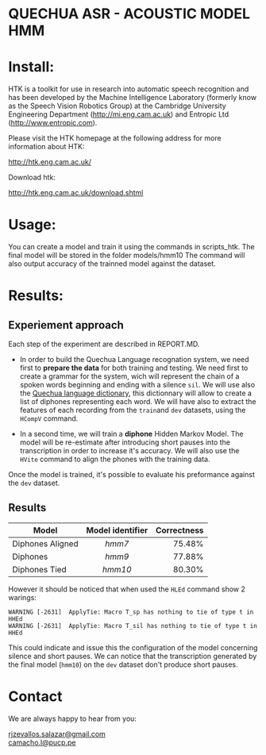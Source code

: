 # QUECHUA ASR - ACOUSTIC MODEL HMM

# Install:

HTK is a toolkit for use in research into automatic speech recognition
and has been developed by the Machine Intelligence Laboratory
(formerly know as the Speech Vision Robotics Group) at the
Cambridge University Engineering Department (http://mi.eng.cam.ac.uk) 
and Entropic Ltd (http://www.entropic.com).

Please visit the HTK homepage at the following address for more
information about HTK:

http://htk.eng.cam.ac.uk/

Download htk:

http://htk.eng.cam.ac.uk/download.shtml


# Usage:

You can create a model and train it using the commands in scripts_htk. The final model will be stored in the folder models/hmm10 The command will also output accuracy of the trainned model against the dataset.

# Results:

## Experiement approach

Each step of the experiment are described  in REPORT.MD.

* In order to build the Quechua Language recognation system, we need first to **prepare the data** for both training and testing. We need first to create a grammar for the system, wich will represent the chain of a spoken words beginning and ending with a silence `sil`. We will use also the [Quechua language dictionary](https://siminchikkunarayku.pe/), this dictionnary will allow to create a list of diphones representing each word. We will have also to extract the features of each recording from the `train`and `dev` datasets, using the `HCompV` command.

* In a second time, we will train a **diphone** Hidden Markov Model. The model will be re-estimate after introducing short pauses into the transcription in order to increase it's accuracy. We will also use the `HVite` command to align the phones with the training data.

Once the model is trained, it's possible to evaluate his preformance against the `dev` dataset.

## Results

| Model | Model identifier | Correctness |
| ----- |:----------------:| -----------:|
| Diphones Aligned | *hmm7* | 75.48% |
| Diphones | *hmm9* | 77.88% |
| Diphones Tied | *hmm10* | 80.30% |

However it should be noticed that when used the `HLEd` command show 2 warings:

```
WARNING [-2631]  ApplyTie: Macro T_sp has nothing to tie of type t in HHEd
WARNING [-2631]  ApplyTie: Macro T_sil has nothing to tie of type t in HHEd
```

This could indicate and issue this the configuration of the model concerning silence and short pauses. We can notice that the transcription generated by the final model (`hmm10`) on the `dev` dataset don't produce short pauses.


# Contact
We are always happy to hear from you:

rjzevallos.salazar@gmail.com \
camacho.l@pucp.pe
